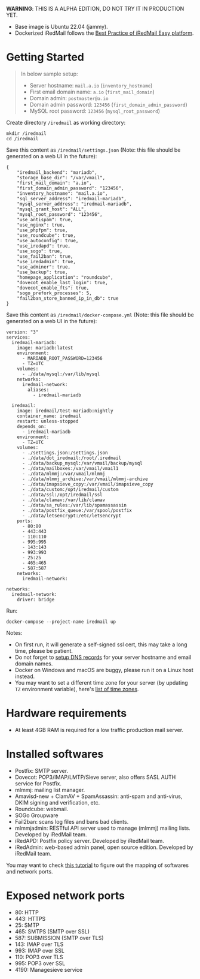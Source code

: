 __WARNING__: THIS IS A ALPHA EDITION, DO NOT TRY IT IN PRODUCTION YET.

- Base image is Ubuntu 22.04 (jammy).
- Dockerized iRedMail follows the [Best Practice of iRedMail Easy platform](https://docs.iredmail.org/iredmail-easy.best.practice.html).

# Getting Started

> In below sample setup:
>
> - Server hostname: `mail.a.io` (`inventory_hostname`)
> - First email domain name: `a.io` (`first_mail_domain`)
> - Domain admin: `postmaster@a.io`
> - Domain admin password: `123456` (`first_domain_admin_password`)
> - MySQL root password: `123456` (`mysql_root_password`)

Create directory `/iredmail` as working directory:

```
mkdir /iredmail
cd /iredmail
```

Save this content as `/iredmail/settings.json` (Note: this file should be
generated on a web UI in the future):

```
{
    "iredmail_backend": "mariadb",
    "storage_base_dir": "/var/vmail",
    "first_mail_domain": "a.io",
    "first_domain_admin_password": "123456",
    "inventory_hostname": "mail.a.io",
    "sql_server_address": "iredmail-mariadb",
    "mysql_server_address": "iredmail-mariadb",
    "mysql_grant_host": "ALL",
    "mysql_root_password": "123456",
    "use_antispam": true,
    "use_nginx": true,
    "use_phpfpm": true,
    "use_roundcube": true,
    "use_autoconfig": true,
    "use_iredapd": true,
    "use_sogo": true,
    "use_fail2ban": true,
    "use_iredadmin": true,
    "use_adminer": true,
    "use_backup": true,
    "homepage_application": "roundcube",
    "dovecot_enable_last_login": true,
    "dovecot_enable_fts": true,
    "sogo_prefork_processes": 5,
    "fail2ban_store_banned_ip_in_db": true
}
```

Save this content as `/iredmail/docker-compose.yml` (Note: this file should be
generated on a web UI in the future):

```
version: "3"
services:
  iredmail-mariadb:
    image: mariadb:latest
    environment:
      - MARIADB_ROOT_PASSWORD=123456
      - TZ=UTC
    volumes:
      - ./data/mysql:/var/lib/mysql  
    networks:
      iredmail-network:
        aliases:
          - iredmail-mariadb

  iredmail:
    image: iredmail/test-mariadb:nightly
    container_name: iredmail
    restart: unless-stopped
    depends_on:
      - iredmail-mariadb
    environment:
      - TZ=UTC
    volumes:
      - ./settings.json:/settings.json
      - ./data/dot_iredmail:/root/.iredmail
      - ./data/backup_mysql:/var/vmail/backup/mysql
      - ./data/mailboxes:/var/vmail/vmail1
      - ./data/mlmmj:/var/vmail/mlmmj
      - ./data/mlmmj_archive:/var/vmail/mlmmj-archive
      - ./data/imapsieve_copy:/var/vmail/imapsieve_copy
      - ./data/custom:/opt/iredmail/custom
      - ./data/ssl:/opt/iredmail/ssl
      - ./data/clamav:/var/lib/clamav
      - ./data/sa_rules:/var/lib/spamassassin
      - ./data/postfix_queue:/var/spool/postfix
      - ./data/letsencrypt:/etc/letsencrypt
    ports:
      - 80:80
      - 443:443
      - 110:110
      - 995:995
      - 143:143
      - 993:993
      - 25:25
      - 465:465
      - 587:587
    networks:
      iredmail-network:  

networks:
  iredmail-network:
    driver: bridge
```

Run:

```
docker-compose --project-name iredmail up
```

Notes:

- On first run, it will generate a self-signed ssl cert, this may take a long
  time, please be patient.
- Do not forget to [setup DNS records](https://docs.iredmail.org/setup.dns.html)
  for your server hostname and email domain names.
- Docker on Windows and macOS are buggy, please run it on a Linux host instead.
- You may want to set a different time zone for your server (by updating `TZ`
  environment variable), here's
  [list of time zones](https://en.wikipedia.org/wiki/List_of_tz_database_time_zones).

# Hardware requirements

- At least 4GB RAM is required for a low traffic production mail server.

# Installed softwares

- Postfix: SMTP server.
- Dovecot: POP3/IMAP/LMTP/Sieve server, also offers SASL AUTH service for Postfix.
- mlmmj: mailing list manager.
- Amavisd-new + ClamAV + SpamAssassin: anti-spam and anti-virus, DKIM signing and verification, etc.
- Roundcube: webmail.
- SOGo Groupware
- Fail2ban: scans log files and bans bad clients.
- mlmmjadmin: RESTful API server used to manage (mlmmj) mailing lists. Developed by iRedMail team.
- iRedAPD: Postfix policy server. Developed by iRedMail team.
- iRedAdmin: web-based admin panel, open source edition. Developed by iRedMail team.

You may want to check [this tutorial](https://docs.iredmail.org/network.ports.html)
to figure out the mapping of softwares and network ports.

# Exposed network ports

- 80: HTTP
- 443: HTTPS
- 25: SMTP
- 465: SMTPS (SMTP over SSL)
- 587: SUBMISSION (SMTP over TLS)
- 143: IMAP over TLS
- 993: IMAP over SSL
- 110: POP3 over TLS
- 995: POP3 over SSL
- 4190: Managesieve service
